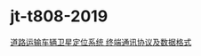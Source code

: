 # jt-t808-2019

[道路运输车辆卫星定位系统 终端通讯协议及数据格式](http://std.samr.gov.cn/hb/search/stdHBDetailed?id=8BA44B290670580DE05397BE0A0A19EE)